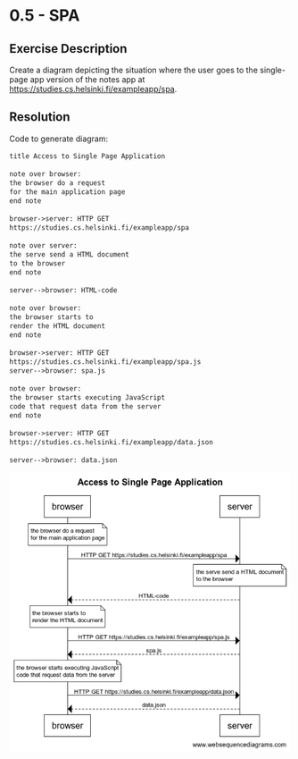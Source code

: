 # 0.5 - SPA

## Exercise Description

Create a diagram depicting the situation where the user goes to the single-page app version of the notes app at <https://studies.cs.helsinki.fi/exampleapp/spa>.

## Resolution

Code to generate diagram:

```text
title Access to Single Page Application

note over browser:
the browser do a request
for the main application page
end note

browser->server: HTTP GET https://studies.cs.helsinki.fi/exampleapp/spa

note over server:
the serve send a HTML document
to the browser
end note

server-->browser: HTML-code

note over browser:
the browser starts to 
render the HTML document
end note

browser->server: HTTP GET https://studies.cs.helsinki.fi/exampleapp/spa.js
server-->browser: spa.js

note over browser:
the browser starts executing JavaScript
code that request data from the server
end note

browser->server: HTTP GET https://studies.cs.helsinki.fi/exampleapp/data.json

server-->browser: data.json
```

![Access to Single Page Application diagram](./img/access_spa.png "Access to Single Page Application diagram")
